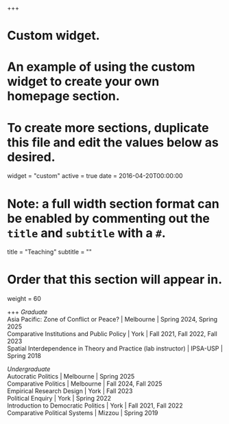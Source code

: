 +++
# Custom widget.
# An example of using the custom widget to create your own homepage section.
# To create more sections, duplicate this file and edit the values below as desired.
widget = "custom"
active = true
date = 2016-04-20T00:00:00

# Note: a full width section format can be enabled by commenting out the `title` and `subtitle` with a `#`.
title = "Teaching"
subtitle = ""

# Order that this section will appear in.
weight = 60

+++
*Graduate*  
Asia Pacific: Zone of Conflict or Peace? | Melbourne | Spring 2024, Spring 2025    
Comparative Institutions and Public Policy | York | Fall 2021, Fall 2022, Fall 2023    
Spatial Interdependence in Theory and Practice (lab instructor) | IPSA-USP | Spring 2018    

*Undergraduate*  
Autocratic Politics | Melbourne | Spring 2025   
Comparative Politics | Melbourne | Fall 2024, Fall 2025    
Empirical Research Design | York | Fall 2023     
Political Enquiry | York | Spring 2022     
Introduction to Democratic Politics | York | Fall 2021, Fall 2022     
Comparative Political Systems | Mizzou | Spring 2019     
